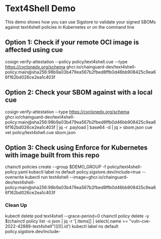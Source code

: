 # Text4Shell Demo
This demo shows how you can use Sigstore to validate your signed SBOMs against text4shell policies in Kubernetes or on the command line

## Option 1: Check if your remote OCI image is affected using cue
cosign verify-attestation --policy policy/text4shell.cue --type https://cyclonedx.org/schema ghcr.io/chainguard-dev/text4shell-policy:main@sha256:98b9a03b479ea567b2fbed8ffb0d46bb908425c9ea66f162bd026ce2ea1c403f

## Option 2: Check your SBOM against with a local cue
cosign verify-attestation --type https://cyclonedx.org/schema ghcr.io/chainguard-dev/text4shell-policy:main@sha256:98b9a03b479ea567b2fbed8ffb0d46bb908425c9ea66f162bd026ce2ea1c403f | jq -r .payload | base64 -d | jq > sbom.json
cue vet policy/text4shell.cue sbom.json

## Option 3: Check using Enforce for Kubernetes with image built from this repo
chainctl policies create --group $DEMO_GROUP -f policy/text4shell-policy.yaml
kubectl label ns default policy.sigstore.dev/include=true --overwrite
kubectl run text4shell --image=ghcr.io/chainguard-dev/text4shell-policy:main@sha256:98b9a03b479ea567b2fbed8ffb0d46bb908425c9ea66f162bd026ce2ea1c403f

### Clean Up
kubectl delete pod text4shell --grace-period=0
chainctl policy delete -y $(chainctl policy list -o json | jq -r '[.items[] | select(.name == "vuln-cve-2022-42889-text4shell")][0].id')
kubectl label ns default policy.sigstore.dev/include-

